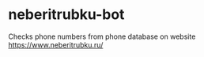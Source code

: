 # neberitrubku-bot

Checks phone numbers from phone database on website https://www.neberitrubku.ru/
